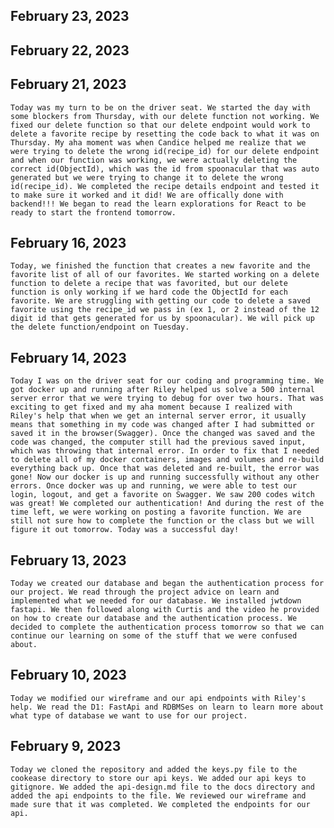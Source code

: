 ## February 23, 2023

## February 22, 2023

## February 21, 2023
    Today was my turn to be on the driver seat. We started the day with some blockers from Thursday, with our delete function not working. We fixed our delete function so that our delete endpoint would work to delete a favorite recipe by resetting the code back to what it was on Thursday. My aha moment was when Candice helped me realize that we were trying to delete the wrong id(recipe_id) for our delete endpoint and when our function was working, we were actually deleting the correct id(ObjectId), which was the id from spoonacular that was auto generated but we were trying to change it to delete the wrong id(recipe_id). We completed the recipe details endpoint and tested it to make sure it worked and it did! We are offically done with backend!!! We began to read the learn explorations for React to be ready to start the frontend tomorrow.  
## February 16, 2023
    Today, we finished the function that creates a new favorite and the favorite list of all of our favorites. We started working on a delete function to delete a recipe that was favorited, but our delete function is only working if we hard code the ObjectId for each favorite. We are struggling with getting our code to delete a saved favorite using the recipe_id we pass in (ex 1, or 2 instead of the 12 digit id that gets generated for us by spoonacular). We will pick up the delete function/endpoint on Tuesday.
## February 14, 2023
    Today I was on the driver seat for our coding and programming time. We got docker up and running after Riley helped us solve a 500 internal server error that we were trying to debug for over two hours. That was exciting to get fixed and my aha moment because I realized with Riley's help that when we get an internal server error, it usually means that something in my code was changed after I had submitted or saved it in the browser(Swagger). Once the changed was saved and the code was changed, the computer still had the previous saved input, which was throwing that internal error. In order to fix that I needed to delete all of my docker containers, images and volumes and re-build everything back up. Once that was deleted and re-built, the error was gone! Now our docker is up and running successfully without any other errors. Once docker was up and running, we were able to test our login, logout, and get a favorite on Swagger. We saw 200 codes witch was great! We completed our authentication! And during the rest of the time left, we were working on posting a favorite function. We are still not sure how to complete the function or the class but we will figure it out tomorrow. Today was a successful day!
## February 13, 2023
    Today we created our database and began the authentication process for our project. We read through the project advice on learn and implemented what we needed for our database. We installed jwtdown fastapi. We then followed along with Curtis and the video he provided on how to create our database and the authentication process. We decided to complete the authentication process tomorrow so that we can continue our learning on some of the stuff that we were confused about.
## February 10, 2023 
    Today we modified our wireframe and our api endpoints with Riley's help. We read the D1: FastApi and RDBMSes on learn to learn more about what type of database we want to use for our project.
## February 9, 2023 
    Today we cloned the repository and added the keys.py file to the cookease directory to store our api keys. We added our api keys to gitignore. We added the api-design.md file to the docs directory and added the api endpoints to the file. We reviewed our wireframe and made sure that it was completed. We completed the endpoints for our api.